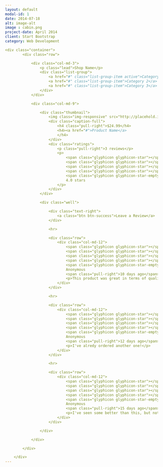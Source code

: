 ```yaml
---
layout: default
modal-id: 1
date: 2014-07-18
alt: image-alt
image : cabin.png
project-date: April 2014
client: Start Bootstrap
category: Web Development

<div class="container">
        <div class="row">

            <div class="col-md-3">
                <p class="lead">Shop Name</p>
                <div class="list-group">
                    <a href="#" class="list-group-item active">Category 1</a>
                    <a href="#" class="list-group-item">Category 2</a>
                    <a href="#" class="list-group-item">Category 3</a>
                </div>
            </div>

            <div class="col-md-9">

                <div class="thumbnail">
                    <img class="img-responsive" src="http://placehold.it/800x300" alt="">
                    <div class="caption-full">
                        <h4 class="pull-right">$24.99</h4>
                        <h4><a href="#">Product Name</a>
                        </h4>
                    </div>
                    <div class="ratings">
                        <p class="pull-right">3 reviews</p>
                        <p>
                            <span class="glyphicon glyphicon-star"></span>
                            <span class="glyphicon glyphicon-star"></span>
                            <span class="glyphicon glyphicon-star"></span>
                            <span class="glyphicon glyphicon-star"></span>
                            <span class="glyphicon glyphicon-star-empty"></span>
                            4.0 stars
                        </p>
                    </div>
                </div>

                <div class="well">

                    <div class="text-right">
                        <a class="btn btn-success">Leave a Review</a>
                    </div>

                    <hr>

                    <div class="row">
                        <div class="col-md-12">
                            <span class="glyphicon glyphicon-star"></span>
                            <span class="glyphicon glyphicon-star"></span>
                            <span class="glyphicon glyphicon-star"></span>
                            <span class="glyphicon glyphicon-star"></span>
                            <span class="glyphicon glyphicon-star-empty"></span>
                            Anonymous
                            <span class="pull-right">10 days ago</span>
                            <p>This product was great in terms of quality. I would definitely buy another!</p>
                        </div>
                    </div>

                    <hr>

                    <div class="row">
                        <div class="col-md-12">
                            <span class="glyphicon glyphicon-star"></span>
                            <span class="glyphicon glyphicon-star"></span>
                            <span class="glyphicon glyphicon-star"></span>
                            <span class="glyphicon glyphicon-star"></span>
                            <span class="glyphicon glyphicon-star-empty"></span>
                            Anonymous
                            <span class="pull-right">12 days ago</span>
                            <p>I've alredy ordered another one!</p>
                        </div>
                    </div>

                    <hr>

                    <div class="row">
                        <div class="col-md-12">
                            <span class="glyphicon glyphicon-star"></span>
                            <span class="glyphicon glyphicon-star"></span>
                            <span class="glyphicon glyphicon-star"></span>
                            <span class="glyphicon glyphicon-star"></span>
                            <span class="glyphicon glyphicon-star-empty"></span>
                            Anonymous
                            <span class="pull-right">15 days ago</span>
                            <p>I've seen some better than this, but not at this price. I definitely recommend this item.</p>
                        </div>
                    </div>

                </div>

            </div>

        </div>

    </div>
---
```


